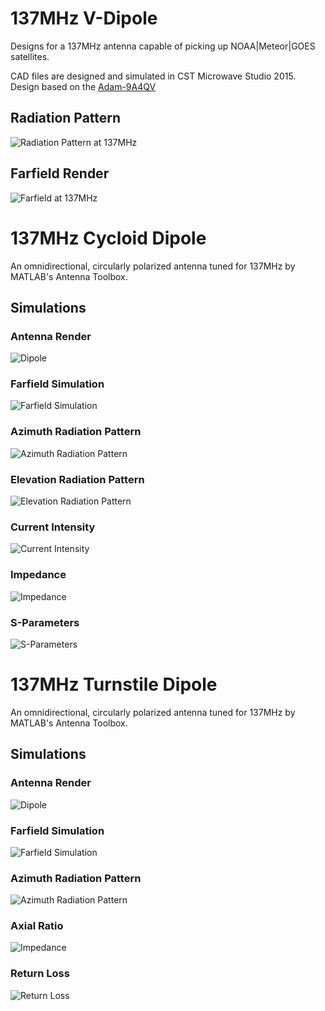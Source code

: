 # 137MHz V-Dipole
Designs for a 137MHz antenna capable of picking up NOAA|Meteor|GOES satellites.

CAD files are designed and simulated in CST Microwave Studio 2015. Design based on the [Adam-9A4QV](https://www.dropbox.com/s/6fpfn2p9filc9ol/DIY%20137MHz%20WX-sat%20V-dipole%20antenna.pdf)

## Radiation Pattern
![Radiation Pattern at 137MHz](./137_V-Dipole/radiation_pattern_137_V-Dipole.bmp)

## Farfield Render
![Farfield at 137MHz](./137_V-Dipole/farfield_137_V-Dipole.bmp)

# 137MHz Cycloid Dipole

An omnidirectional, circularly polarized antenna tuned for 137MHz by MATLAB's Antenna Toolbox.

## Simulations
### Antenna Render
![Dipole](./137_Cycloid/cycloid_dipole_design.png)
### Farfield Simulation
![Farfield Simulation](./137_Cycloid/cycloid_dipole_pattern.png)
### Azimuth Radiation Pattern
![Azimuth Radiation Pattern](./137_Cycloid/cycloid_dipole_azimuth_radiation_pattern.png)
### Elevation Radiation Pattern
![Elevation Radiation Pattern](./137_Cycloid/cycloid_dipole_elevation_radiation_pattern.png)
### Current Intensity
![Current Intensity](./137_Cycloid/cycloid_dipole_current.png)
### Impedance
![Impedance](./137_Cycloid/cycloid_dipole_impedance.png)
### S-Parameters
![S-Parameters](./137_Cycloid/cycloid_dipole_s_parameters.png)

# 137MHz Turnstile Dipole

An omnidirectional, circularly polarized antenna tuned for 137MHz by MATLAB's Antenna Toolbox.
## Simulations
### Antenna Render
![Dipole](./137_Turnstile/antenna.png)
### Farfield Simulation
![Farfield Simulation](./137_Turnstile/farfield.png)
### Azimuth Radiation Pattern
![Azimuth Radiation Pattern](./137_Turnstile/radiation_pattern.png)
### Axial Ratio
![Impedance](./137_Turnstile/axial_ratio.png)
### Return Loss
![Return Loss](./137_Turnstile/return_loss.png)
